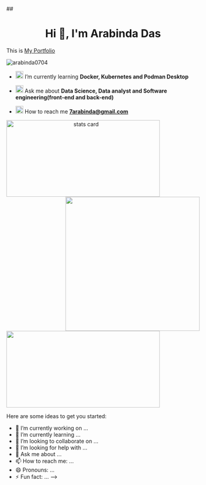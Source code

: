 ##<h1 align="center"> Hi 👋, I'm Arabinda Das</h1>
This is [My Portfolio](https://arabinda0704.github.io/Portfolio/)
<br>

<p align="left"> <img src="https://komarev.com/ghpvc/?username=arabinda0704&label=Profile%20views&color=0e75b6&style=flat" alt="arabinda0704" /> </p>

- <img src="https://github.com/arabinda0704/arabinda0704/assets/69349350/1eda599a-3ab8-4a69-8310-0cff0d3632bb" height="20" width="20"/> I’m currently learning **Docker, Kubernetes and Podman Desktop**

- <img src="https://github.com/arabinda0704/arabinda0704/assets/69349350/415c6760-3639-4282-9b62-7a044da4191b" height="20" width="20"/> Ask me about **Data Science, Data analyst and Software engineering(front-end and back-end)**

- <img src="https://github.com/arabinda0704/arabinda0704/assets/69349350/965642ad-4d9b-4478-9627-50ac47a1be84" height="20" width="20"/> How to reach me **7arabinda@gmail.com**


<a align= "center" href="https://github.com/arabinda0704">
<p>
<img alt= "stats card" height="200px" width="400" src="https://github-readme-streak-stats.herokuapp.com/?user=arabinda0704&theme=dracula&hide_border=true">
<img align="right" height="auto" width="350" src="https://github.com/arabinda0704/arabinda0704/blob/main/img/Anainfante865%20I%20will%20a%20melody%20lofi%20hip%20hop%20whit%20video%20for%20$5%20on%20fiverr_com.jpg?raw=true" /> </a>
</p>
<img height="200px" width="400" src="https://github-readme-stats.vercel.app/api?username=arabinda0704&count_private=true&show_icons=true&theme=dracula&hide_border=true" />

<p align = "center">

Here are some ideas to get you started:

- 🔭 I’m currently working on ...
- 🌱 I’m currently learning ...
- 👯 I’m looking to collaborate on ...
- 🤔 I’m looking for help with ...
- 💬 Ask me about ...
- 📫 How to reach me: ...
- 😄 Pronouns: ...
- ⚡ Fun fact: ...
-->
